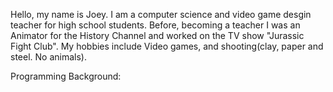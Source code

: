 Hello, my name is Joey.  I am a computer science and video game desgin teacher for high school 
students.  Before, becoming a teacher I was an Animator for the History Channel and worked on 
the TV show "Jurassic Fight Club".  My hobbies include Video games, and shooting(clay, paper 
and steel. No animals).



Programming Background:

